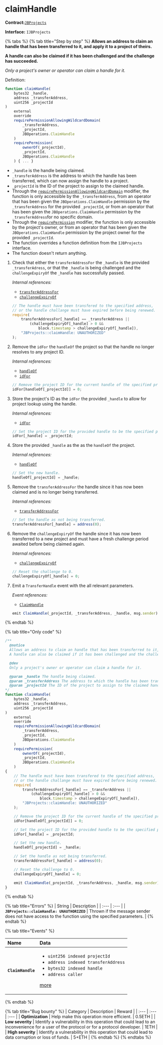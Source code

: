 # claimHandle

**Contract:**[`JBProjects`](../)

**Interface:** `IJBProjects`

{% tabs %}
{% tab title="Step by step" %}
**Allows an address to claim an handle that has been transferred to it, and apply it to a project of theirs.** 

**A handle can also be claimed if it has been challenged and the challenge has succeeded.**

_Only a project's owner or operator can claim a handle for it._  
  
Definition:

```javascript
function claimHandle(
    bytes32 _handle,
    address _transferAddress,
    uint256 _projectId
)
    external
    override
    requirePermissionAllowingWildcardDomain(
        _transferAddress,
        _projectId,
        JBOperations.ClaimHandle
    )
    requirePermission(
        ownerOf(_projectId),
        _projectId,
        JBOperations.ClaimHandle
    ) { ... }
```

* `_handle` is the handle being claimed.
* `_transferAddress` is the address to which the handle has been transferred, which can now assign the handle to a project.
* `_projectId` is the ID of the project to assign to the claimed handle.
* Through the [`requirePermissionAllowingWildcardDomain`](../../jboperatable/modifiers/requirepermissionallowingwildcarddomain.md) modifier, the function is only accessible by the `_transferAddress`, from an operator that has been given the `JBOperations.ClaimHandle` permission by the `_transferAddress` for the provided `_projectId`, or from an operator that has been given the `JBOperations.ClaimHandle` permission by the `_transferAddress`for no specific domain.
* Through the [`requirePermission`](../../jboperatable/modifiers/requirepermission.md) modifier, the function is only accessible by the project's owner, or from an operator that has been given the `JBOperations.ClaimHandle` permission by the project owner for the provided `_projectId`.
* The function overrides a function definition from the `IJBProjects` interface.
* The function doesn't return anything.

1. Check that either the `transferAddressFor` the `_handle` is the provided `_transferAdress`, or that the `_handle` is being challenged and the `challengeExpiryOf` the `_handle` has successfully passed.  


   _Internal references:_

   * [`transferAddressFor`](../properties/transferaddressfor.md)
   * [`challengeExpiryOf`](../properties/challengeexpiryof.md)

   ```javascript
   // The handle must have been transfered to the specified address,
   // or the handle challange must have expired before being renewed.
   require(
       transferAddressFor[_handle] == _transferAddress ||
           (challengeExpiryOf[_handle] > 0 &&
               block.timestamp > challengeExpiryOf[_handle]),
       "JBProjects::claimHandle: UNAUTHORIZED"
   );
   ```

2. Remove the `idFor` the `handleOf` the project so that the handle no longer resolves to any project ID.  


   _Internal references:_

   * [`handleOf`](../properties/handleof.md)
   * [`idFor`](../properties/idfor.md)

   ```javascript
   // Remove the project ID for the current handle of the specified project.
   idFor[handleOf[_projectId]] = 0;
   ```

3. Store the project's ID as the `idFor` the provided `_handle` to allow for project lookup using the handle.  


   _Internal references:_

   * [`idFor`](../properties/idfor.md)

   ```javascript
   // Set the project ID for the provided handle to be the specified project.
   idFor[_handle] = _projectId;
   ```

4. Store the provided `_handle` as the as the `handleOf` the project.



   _Internal references:_

   * [`handleOf`](../properties/handleof.md)

   ```javascript
   // Set the new handle.
   handleOf[_projectId] = _handle;
   ```

5. Remove the `transferAddressFor` the handle since it has now been claimed and is no longer being transferred.  


   _Internal references:_

   * [`transferAddressFor`](../properties/transferaddressfor.md)

   ```javascript
   // Set the handle as not being transferred.
   transferAddressFor[_handle] = address(0);
   ```

6. Remove the `challengeExpiryOf` the handle since it has now been transferred to a new project and must have a fresh challenge period awaited before being claimed again.  


   _Internal references:_

   * [`challengeExpiryOf`](../properties/challengeexpiryof.md)

   ```javascript
   // Reset the challenge to 0.
   challengeExpiryOf[_handle] = 0;
   ```

7. Emit a `TransferHandle` event with the all relevant parameters.   


   _Event references:_

   * [`ClaimHandle`](../events/claimhandle.md) 

   ```javascript
   emit ClaimHandle(_projectId, _transferAddress, _handle, msg.sender);
   ```
{% endtab %}

{% tab title="Only code" %}
```javascript
/**
  @notice 
  Allows an address to claim an handle that has been transferred to it, and apply it to a project of theirs.
  A handle can also be claimed if it has been challenged and the challenge has succeeded.

  @dev 
  Only a project's owner or operator can claim a handle for it.

  @param _handle The handle being claimed.
  @param _transferAddress The address to which the handle has been transferred, which can now assign the handle to a project.
  @param _projectId The ID of the project to assign to the claimed handle.
*/
function claimHandle(
    bytes32 _handle,
    address _transferAddress,
    uint256 _projectId
)
    external
    override
    requirePermissionAllowingWildcardDomain(
        _transferAddress,
        _projectId,
        JBOperations.ClaimHandle
    )
    requirePermission(
        ownerOf(_projectId),
        _projectId,
        JBOperations.ClaimHandle
    )
{
    // The handle must have been transfered to the specified address,
    // or the handle challange must have expired before being renewed.
    require(
        transferAddressFor[_handle] == _transferAddress ||
            (challengeExpiryOf[_handle] > 0 &&
                block.timestamp > challengeExpiryOf[_handle]),
        "JBProjects::claimHandle: UNAUTHORIZED"
    );

    // Remove the project ID for the current handle of the specified project.
    idFor[handleOf[_projectId]] = 0;

    // Set the project ID for the provided handle to be the specified project.
    idFor[_handle] = _projectId;

    // Set the new handle.
    handleOf[_projectId] = _handle;

    // Set the handle as not being transferred.
    transferAddressFor[_handle] = address(0);

    // Reset the challenge to 0.
    challengeExpiryOf[_handle] = 0;

    emit ClaimHandle(_projectId, _transferAddress, _handle, msg.sender);
}
```
{% endtab %}

{% tab title="Errors" %}
| String | Description |
| :--- | :--- |
| **`JBProjects::claimHandle: UNAUTHORIZED`** | Thrown if the message sender does not have access to the function using the specified parameters. |
{% endtab %}

{% tab title="Events" %}
<table>
  <thead>
    <tr>
      <th style="text-align:left">Name</th>
      <th style="text-align:left">Data</th>
    </tr>
  </thead>
  <tbody>
    <tr>
      <td style="text-align:left"><b><code>ClaimHandle</code></b>
      </td>
      <td style="text-align:left">
        <ul>
          <li><code>uint256 indexed projectId</code>
          </li>
          <li><code>address indexed transferAddress</code> 
          </li>
          <li><code>bytes32 indexed handle</code> 
          </li>
          <li><code>address caller</code>
          </li>
        </ul>
        <p><a href="../events/claimhandle.md">more</a>
        </p>
      </td>
    </tr>
  </tbody>
</table>
{% endtab %}

{% tab title="Bug bounty" %}
| Category | Description | Reward |
| :--- | :--- | :--- |
| **Optimization** | Help make this operation more efficient. | 0.5ETH |
| **Low severity** | Identify a vulnerability in this operation that could lead to an inconvenience for a user of the protocol or for a protocol developer. | 1ETH |
| **High severity** | Identify a vulnerability in this operation that could lead to data corruption or loss of funds. | 5+ETH |
{% endtab %}
{% endtabs %}



